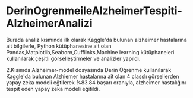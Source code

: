 # DerinOgrenmeileAlzheimerTespiti-AlzheimerAnalizi

Burada analiz kısmında ilk olarak Kaggle'da bulunan alzheimer hastalarına ait bilgilerle, Python kütüphanesine ait olan Pandas,Matplotlib,Seaborn,Cufflinks,Machine learning kütüphaneleri kullanılarak çeşitli görselleştirmeler ve analizler yapıldı.

2.Kısımda Alzheimer-model dosyasında Derin Öğrenme kullanılarak Kaggle'da bulunan Alzhiemer hastalarına ait olan 4 classlı görsellerden yapay zeka modeli eğtilerek %83.84 başarı oranıyla, alzheimer hastalığını tespit eden yapay zeka modeli eğitildi.
